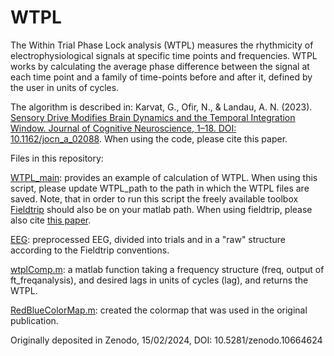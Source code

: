 # WTPL
The Within Trial Phase Lock analysis (WTPL) measures the rhythmicity of electrophysiological signals at specific time points and frequencies. 
WTPL works by calculating the average phase difference between the signal at each time point and a family of time-points before and after it, defined by the user in units of cycles.

The algorithm is described in:
Karvat, G., Ofir, N., & Landau, A. N. (2023). [Sensory Drive Modifies Brain Dynamics and the Temporal Integration Window. Journal of Cognitive Neuroscience, 1–18. DOI: 10.1162/jocn_a_02088](https://doi.org/10.1162/jocn_a_02088). When using the code, please cite this paper. 


Files in this repository:

[WTPL_main](WTPL_main.m): provides an example of calculation of WTPL. When using this script, please update WTPL_path to the path in which the WTPL files are saved. Note, that in order to run this script the freely available toolbox [Fieldtrip](https://www.fieldtriptoolbox.org/) should also be on your matlab path. When using fieldtrip, please also cite [this paper](http://dx.doi.org/10.1155/2011/156869). 

[EEG](EEG.mat): preprocessed EEG, divided into trials and in a "raw" structure according to the Fieldtrip conventions.

[wtplComp.m](wtplComp.m): a matlab function taking a frequency structure (freq, output of ft_freqanalysis), and desired lags in units of cycles (lag), and returns the WTPL.

[RedBlueColorMap.m](RedBlueColorMap.m): created the colormap that was used in the original publication. 

Originally deposited in Zenodo, 15/02/2024, DOI: 10.5281/zenodo.10664624

